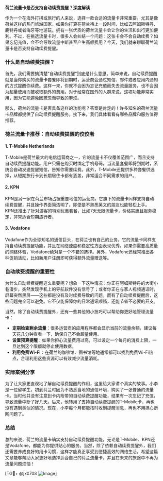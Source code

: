 **荷兰流量卡是否支持自动续费提醒？深度解读**

作为一个在海外打拼或旅行的人来说，选择一款合适的流量卡非常重要。尤其是像荷兰这样的热门旅游国家，如果你打算在荷兰待上一段时间，比如去阿姆斯特丹、鹿特丹或者海牙等地游玩，拥有一张优质的荷兰流量卡会让你的生活和出行更加便利。不过，在挑选流量卡时，很多人会纠结一个问题：这张卡会不会自动续费？如果忘记充值，会不会导致流量中断甚至产生高额费用？今天，我们就来聊聊荷兰流量卡是否支持自动续费提醒。

### 什么是自动续费提醒？

首先，我们需要搞清楚“自动续费提醒”到底是什么意思。简单来说，自动续费提醒就是当你购买的流量卡套餐即将到期时，运营商会通过短信、邮件或者应用内通知的方式提醒你续费。这样一来，你就不会因为忘记充值而失去流量服务，也不会因为超量使用而被收取额外的费用。对于经常在国外的人群来说，这项功能非常实用，因为它能避免因疏忽而导致的麻烦。

那么，荷兰的流量卡是否具备这样的功能呢？答案是肯定的！许多知名的荷兰流量卡品牌都提供了自动续费提醒服务。接下来，我们具体看看有哪些品牌和服务值得推荐。

### 荷兰流量卡推荐：自动续费提醒的佼佼者

#### 1. **T-Mobile Netherlands**
T-Mobile是荷兰最大的电信运营商之一，它的流量卡不仅覆盖范围广，而且支持自动续费提醒功能。用户只需在购买时绑定手机号码，当流量套餐即将到期时，系统会自动发送提醒短信，告知你需要续费。此外，T-Mobile还提供多种套餐供选择，从短期旅行卡到长期居住卡都有涵盖，非常适合不同需求的用户。

#### 2. **KPN**
KPN是另一家在荷兰市场占据重要地位的运营商。它旗下的流量卡同样支持自动续费提醒，并且操作界面简洁明了，即便是不熟悉英文的朋友也能轻松上手。KPN还推出了针对游客的特别优惠套餐，比如7天无限流量卡，价格实惠且服务稳定，非常适合短期旅行者。

#### 3. **Vodafone**
Vodafone作为全球知名的通信巨头，在荷兰也有自己的业务。它的流量卡同样支持自动续费提醒功能，并且在网络速度和稳定性方面表现优秀。如果你需要高质量的网络体验，Vodafone绝对是一个不错的选择。另外，Vodafone还经常推出各种促销活动，比如新用户注册即可获得额外流量赠送等。

### 自动续费提醒的重要性

为什么自动续费提醒这么重要呢？想象一下这种情况：你正在阿姆斯特丹的大街小巷漫步，突然发现手机上的导航软件没有信号了；或者你正在与家人视频通话时，屏幕突然黑屏——这些都是没有及时续费导致的问题。而有了自动续费提醒后，这些问题完全可以避免。它不仅能保障你的日常通讯顺畅，还能节省不必要的开支。

当然，除了自动续费提醒外，还有一些其他的小技巧可以帮助你更好地管理流量卡：

- **定期检查剩余流量**：很多运营商的应用程序都会显示当前的流量余额，建议每天花几分钟查看一下，确保自己不会超量使用。
- **设置预算提醒**：如果你担心流量费用过高，可以设定一个每月的消费上限，一旦达到这个限额就停止使用数据。
- **利用免费Wi-Fi**：在荷兰的咖啡馆、图书馆等地通常都可以找到免费Wi-Fi热点，合理利用这些资源可以有效减少流量消耗。

### 实际案例分享

为了让大家更直观地了解自动续费提醒的作用，这里给大家讲个真实的故事。小李是一位留学生，初到荷兰时因为不熟悉当地的通信环境，购买了一张普通的流量卡。当时他并没有注意到卡内附带的自动续费提醒功能，结果有一次忘记了充值，导致流量中断了好几天。后来，他转用了支持自动续费提醒的T-Mobile卡，再也没有遇到类似的情况。现在，小李每个月都能按时收到提醒消息，再也不用担心断网问题了。

### 总结

总的来说，荷兰的流量卡确实支持自动续费提醒功能，无论是T-Mobile、KPN还是Vodafone，都能为你提供贴心的服务。当然，除了依赖自动续费提醒外，我们还需要养成良好的用卡习惯，这样才能真正享受到便捷高效的网络生活。希望这篇文章能够帮助大家更好地选择适合自己的荷兰流量卡，并且在未来的旅途中不再为流量问题烦恼！

[TG💪+ @jx0703 ![Image](https://github.com/user-attachments/assets/dbca1d08-cadb-493c-b0ec-ad6f7a83f270)]